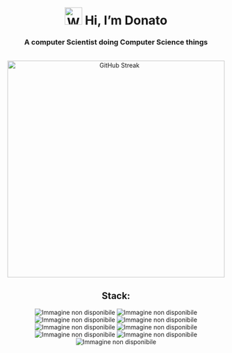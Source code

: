 <h1 align="center"><img src="https://raw.githubusercontent.com/Tarikul-Islam-Anik/Animated-Fluent-Emojis/master/Emojis/Hand%20gestures/Waving%20Hand%20Medium-Light%20Skin%20Tone.png" alt="Waving Hand Medium-Light Skin Tone" width="40" height="40" /> Hi, I’m Donato</h1>
<h3 align="center">A computer Scientist doing Computer Science things</h3>
<br>
<div  align="center">
<a href="https://git.io/streak-stats"><img style="width: 500px; height: auto;" src="https://github-readme-streak-stats.herokuapp.com?user=Donatooooooo&theme=react&hide_border=true&border_radius=7&card_width=499" alt="GitHub Streak" /></a>
<br>

## **Stack:** ##
![Immagine non disponibile](https://img.shields.io/badge/C%2B%2B-00599C?style=for-the-badge&logo=c%2B%2B&logoColor=white "C++")
![Immagine non disponibile](https://img.shields.io/badge/java-f89820?style=for-the-badge "Java")
![Immagine non disponibile](https://img.shields.io/badge/python-3776AB?style=for-the-badge&logo=python&logoColor=white "Python")
![Immagine non disponibile](https://img.shields.io/badge/html-E34F26?style=for-the-badge&logo=html5&logoColor=white "HTML")
![Immagine non disponibile](https://img.shields.io/badge/css-1572B6?style=for-the-badge&logo=css3&logoColor=white "CSS")
![Immagine non disponibile](https://img.shields.io/badge/c-f7df1e?style=for-the-badge&logo=c&logoColor=black "C")
![Immagine non disponibile](https://img.shields.io/badge/php-777BB4?style=for-the-badge&logo=php&logoColor=white "PHP")
![Immagine non disponibile](https://img.shields.io/badge/mysql-005C84?style=for-the-badge&logo=mysql&logoColor=white "MySQL")
![Immagine non disponibile](https://img.shields.io/badge/markdown-000000?style=for-the-badge&logo=markdown&logoColor=white "MarkDown")
